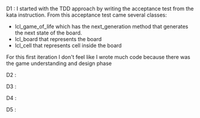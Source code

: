 D1 :
I started with the TDD approach by writing the acceptance test from the kata instruction. 
From this acceptance test came several classes: 
- lcl_game_of_life which has the next_generation method that generates the next state of the board.
- lcl_board that represents the board
- lcl_cell that represents cell inside the board

For this first iteration I don't feel like I wrote much code because there was the game understanding and design phase



D2 :






D3 :








D4 :






D5 :
